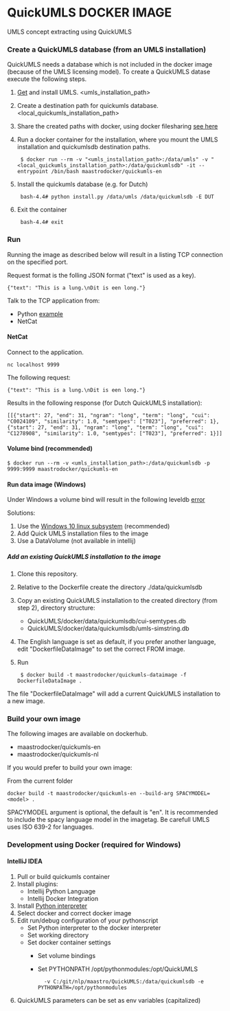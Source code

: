 # QuickUMLS DOCKER IMAGE

UMLS concept extracting using QuickUMLS

### Create a QuickUMLS database (from an UMLS installation)

QuickUMLS needs a database which is not included in the docker image (because of the UMLS licensing model). 
To create a QuickUMLS datase execute the following steps.

1. [Get](https://www.nlm.nih.gov/research/umls/) and install UMLS. <umls_installation_path>
2. Create a destination path for quickumls database. <local_quickumls_installation_path>
3. Share the created paths with docker, using docker filesharing [see here](https://stackoverflow.com/questions/45122459/docker-mounts-denied-the-paths-are-not-shared-from-os-x-and-are-not-known
)
4. Run a docker container for the installation, where you mount the UMLS installation and quickumlsdb destination paths.

        $ docker run --rm -v "<umls_installation_path>:/data/umls" -v "<local_quickumls_installation_path>:/data/quickumlsdb" -it --entrypoint /bin/bash maastrodocker/quickumls-en 

5. Install the quickumls database (e.g. for Dutch)

        bash-4.4# python install.py /data/umls /data/quickumlsdb -E DUT

6. Exit the container

        bash-4.4# exit
        
    
### Run 

Running the image as described below will result in a listing TCP connection on the specified port.

Request format is the folling JSON format ("text" is used as a key).
    
    {"text": "This is a lung.\nDit is een long."}
    
    
Talk to the TCP application from:    
- Python [example](../tests/test_quickumls-service.py)
- NetCat

    

#### NetCat

Connect to the application.

    nc localhost 9999

The following request:    
 
    {"text": "This is a lung.\nDit is een long."}

Results in the following response (for Dutch QuickUMLS installation):

    [[{"start": 27, "end": 31, "ngram": "long", "term": "long", "cui": "C0024109", "similarity": 1.0, "semtypes": ["T023"], "preferred": 1}, {"start": 27, "end": 31, "ngram": "long", "term": "long", "cui": "C1278908", "similarity": 1.0, "semtypes": ["T023"], "preferred": 1}]]


#### Volume bind (recommended)

    $ docker run --rm -v <umls_installation_path>:/data/quickumlsdb -p 9999:9999 maastrodocker/quickumls-en
    
             
#### Run data image (Windows)

Under Windows a volume bind will result in the following leveldb [error](https://github.com/google/leveldb/issues/281)

Solutions:
1. Use the [Windows 10 linux subsystem](https://docs.microsoft.com/en-us/windows/wsl/install-win10) (recommended)
2. Add Quick UMLS installation files to the image
3. Use a DataVolume (not available in intellij)
 
##### Add an existing QuickUMLS installation to the image
    
1. Clone this repository.
2. Relative to the Dockerfile create the directory ./data/quickumlsdb 
3. Copy an existing QuickUMLS installation to the created directory (from step 2), directory structure:

      - QuickUMLS/docker/data/quickumlsdb/cui-semtypes.db
      - QuickUMLS/docker/data/quickumlsdb/umls-simstring.db

3. The English language is set as default, if you prefer another language, edit "DockerfileDataImage" to set the correct FROM image.
4. Run
        
        $ docker build -t maastrodocker/quickumls-dataimage -f DockerfileDataImage .

The file "DockerfileDataImage" will add a current QuickUMLS installation to a new image.                

### Build your own image

The following images are available on dockerhub.

- maastrodocker/quickumls-en
- maastrodocker/quickumls-nl

If you would prefer to build your own image:

From the current folder

    docker build -t maastrodocker/quickumls-en --build-arg SPACYMODEL=<model> .
    
SPACYMODEL argument is optional, the default is "en".
It is recommended to include the spacy language model in the imagetag. 
Be carefull UMLS uses ISO 639-2 for languages.


### Development using Docker (required for Windows)
    
#### IntelliJ IDEA

1. Pull or build quickumls container
2. Install plugins:
    - Intellij Python Language
    - Intellij Docker Integration
3. Install [Python interpreter](https://www.jetbrains.com/help/idea/configuring-available-python-sdks.html)
4. Select docker and correct docker image
5. Edit run/debug configuration of your pythonscript
    - Set Python interpreter to the docker interpreter
    - Set working directory
    - Set docker container settings
        - Set volume bindings
        - Set PYTHONPATH /opt/pythonmodules:/opt/QuickUMLS
    
                -v C:/git/nlp/maastro/QuickUMLS:/data/quickumlsdb -e PYTHONPATH=/opt/pythonmodules
    
6. QuickUMLS parameters can be set as env variables (capitalized)